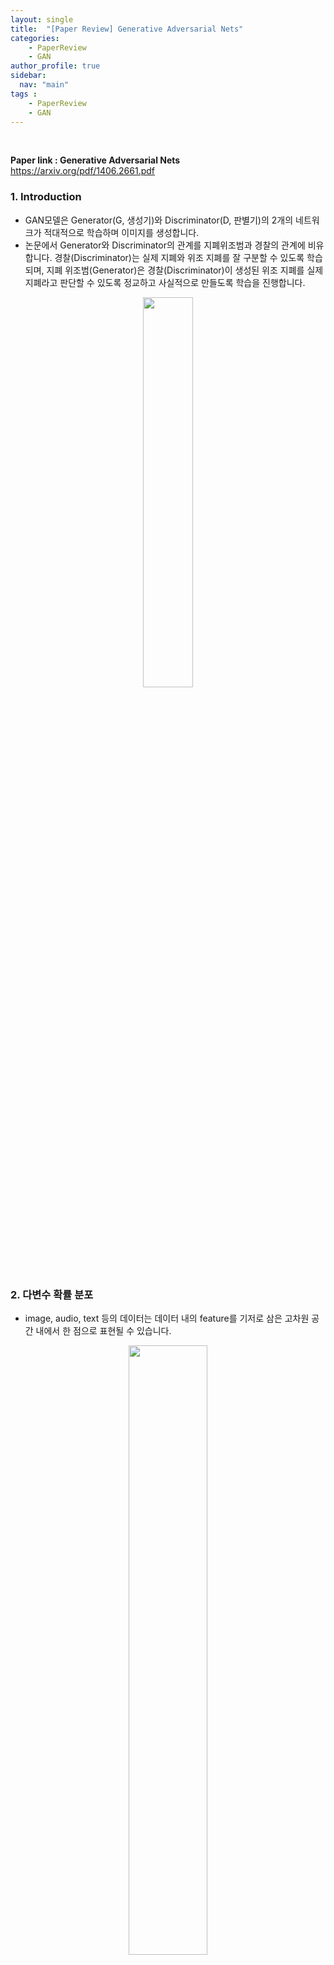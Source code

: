 ```yaml
---
layout: single
title:  "[Paper Review] Generative Adversarial Nets"
categories: 
    - PaperReview
    - GAN
author_profile: true
sidebar:
  nav: "main"
tags : 
    - PaperReview
    - GAN
---
```

<br>

**Paper link : Generative Adversarial Nets**
 <https://arxiv.org/pdf/1406.2661.pdf>


### 1. Introduction
- GAN모델은 Generator(G, 생성기)와 Discriminator(D, 판별기)의 2개의 네트워크가 적대적으로 학습하며 이미지를 생성합니다.
- 논문에서 Generator와 Discriminator의 관계를 지폐위조범과 경찰의 관계에 비유합니다. 경찰(Discriminator)는 실제 지폐와 위조 지폐를 잘 구분할 수 있도록 학습되며, 지폐 위조범(Generator)은 경찰(Discriminator)이 생성된 위조 지폐를 실제 지폐라고 판단할 수 있도록 정교하고 사실적으로 만들도록 학습을 진행합니다.
<p align='center'><img src = "https://github.com/Bomin-Seo/Bomin-Seo.github.io/assets/94039896/b4b452d4-c932-40ee-a65f-43dbfa4f8204" height="40%" width = "40%"/></p>

### 2. 다변수 확률 분포
- image, audio, text 등의 데이터는 데이터 내의 feature를 기저로 삼은 고차원 공간 내에서 한 점으로 표현될 수 있습니다. 
<p align='center'><img src = "https://github.com/Bomin-Seo/Bomin-Seo.github.io/assets/94039896/5e9d2e01-6a4b-46fc-b332-e2c86958e506" height="50%" width = "50%"/></p>

- 고차원 공간에서 한 점으로 표현된 데이터를 근사한 모델은 평균이나 분산과 같은 통계값을 가지게 되며, GAN 모델은 각각의 Class에 대한 데이터의 분포를 학습합니다.
<p align='center'><img src = "https://github.com/Bomin-Seo/Bomin-Seo.github.io/assets/94039896/ac8fbf23-09ea-4332-8b00-2375b2a7f428" height="50%" width = "50%"/></p>

- Generator는 실제와 유사한 데이터를 생성하고자 하며, 이는 생성되는 데이터가 실제 데이터의 feature를 잘 반영하고 있어야함을 의미합니다.
- 실제 데이터의 feature에 noise를 삽입하여 생성되는 데이터가 실제 데이터에서 흔히 보이는 형태, 즉 다변수확률분포상의 확률이 높은 지점의 통계치를 반영한다면 더 사실적인 결과물을 생성할 수 있습니다.
- 따라서 GAN Model의 목적은 학습을 진행하며 실제 데이터의 통계치를 학습하는, 실제 데이터의 분포를 근사하는 모델을 만드는 것입니다.

### 3. GAN Model
<p align='center'><img src = "https://github.com/Bomin-Seo/Bomin-Seo.github.io/assets/94039896/2e113653-df44-40da-a3ea-14121d172132" height="70%" width = "70%"/></p>

#### 3.1. Objective function
- GAN 모델의 목적함수는 다음과 같습니다.
<p align='center'><img src = "https://github.com/Bomin-Seo/Bomin-Seo.github.io/assets/94039896/980c840a-e2b1-49fa-96b4-550a8ce60b80" height="90%" width = "90%"/></p>
- 목적함수 V(D,G)는 판별기(D) 관점에서 높은 값을 가질 수 있도록 학습됩니다.
  - D(x)는 입력된 x가 실제 데이터일 확률을 반환합니다. 이상적으로는, x가 실제 데이터에서 sampling된 데이터라면 1의 값을, 생성된 이미지에서 sampling된 허구의 데이터라면 0의 값을 반환합니다.
  - $$x \sim p_{data(x)}$$는 실제 데이터의 분포에서 데이터 x를 sampling한다는 의미입니다. 목적함수가 D의 관점에서 높은 값을 도출해야하므로 $$E_{x\sim p_{data}(x)}[logD(x)]$$는 실제 데이터 분포에서 sampling된 데이터에 대해서 높은 값인 1에 가까운 값을 반환할 수 있도록 학습이 진행됨을 의미합니다.

- 목적함수 V(D,G)는 생성기(G) 관점에서 낮은 값을 가질 수 있도록 학습됩니다.
    - 생성기(G)는 Latent vector, noise vector를 입력받아 실제 데이터를 변형하여 데이터를 생성합니다. $$z\sim p_z(z)$$는 noise z를 sampling함을 의미하며, G(z)는 생성기가 noise를 입력받아 데이터를 생성함을 의미합니다.
    - $$E_{z\sim p_z(z)}[log(1-D(G(z))]$$는 noise z를 입력받아 생성된 이미지를 판별기(D)에 의해 판별되는 과정을 의미합니다. 생성기(G)의 관점에서 목적함수는 작은 값을 가져야하므로 1-D(G(z))가 작은 값을 가지도록, 즉 D(G(z))가 1에 가까운 큰 값을 가지도록 학습됩니다. 
    - 따라서, noise z의 입력으로 생성된 이미지를 판별기(D)가 실제 데이터 분포에서 sampling되었다고 착각할 수 있을 만큼 사실적이고 정교하게 만들어지도록 설정되며, 앞서 말씀드린 대로 판별기(D) 관점에서 목적함수는 큰 값을 가져야하므로 생성된 허구의 데이터를 허구의 데이터라 분류하여 0에 가까운 값을 반환할 수 있도록 학습됩니다.

#### 3.2 그래프 표현
- 목적 함수를 그래프로 표현하면 다음과 같이 표현될 수 있습니다.
    - blue line : Disciriminative distribution (판별기 반환값의 분포)
    - black line : 실제 데이터의 분포
    - green line : Generative distribution (생성된 데이터의 분포)
<p align='center'><img src = "https://github.com/Bomin-Seo/Bomin-Seo.github.io/assets/94039896/0eb45deb-39a4-430e-a620-950079e97c4f" height="90%" width = "90%"/></p>

- 학습 초기(a)에 생성된 데이터의 분포는 실제 데이터의 분포와 차이가 크며 판별기 또한 부분적으로 정확한 판별을 시행합니다.
- 학습이 진행되며(b),(c) 생성된 데이터의 분포는 실제 데이터의 분포와 점차 유사해지도록 학습됩니다.
- 이상적으로, 학습이 충분히 이루어진 상황(d)에서는 판별기가 실제 데이터와 생성된 데이터를 구분하지 못하는 상태,  D(x) = 0.5의 값이 반환하도록 학습됩니다.

### 4. 이론적 증명

#### 명제1 : optimal D는 G가 고정되어있을 때, $$D^*_G(x) = \frac{p_{data}(x)}{p_{data}(x) + p_g(x)}$$로 수렴한다.
- GAN 모델의 목적함수인
<p align='center'><img src = "https://github.com/Bomin-Seo/Bomin-Seo.github.io/assets/94039896/d70891f5-faed-461a-8ae3-75da5d96adae" height="90%" width = "90%"/></p>
  는 다음과 같이 변환될 수 있습니다.

<p align='center'><img src = "https://github.com/Bomin-Seo/Bomin-Seo.github.io/assets/94039896/eee5cd70-3048-4342-9da5-7bdab421f3cd" height="90%" width = "90%"/></p>

> 연속 변수의 기대값
- $$E[X] = \int xf(x)dx$$

- 목적함수는 D의 관점에서 최대의 값을 가져야하며, D의 Optimal은 마지막으로 변환된 식의 극대값을 가지게 됩니다.
- 마지막으로 변환된 목적함수의 식은 $$Alog(x) + Blog(1-x)$$의 형태이며 이 형태의 식의 극대값은 $$\frac{A}{A+B}$$를 가지게 됩니다. 따라서 Optimal D는 $$D^*_G(x) = \frac{p_{data}(x)}{p_{data}(x) + p_g(x)}$$의 값을 가지게 됩니다.

> - $$y = Alog(x) + Blog(1-x)\\$$
> - $$y' = \frac{A}{x} - \frac{B}{1-x} = \frac{A - Ax - Bx}{x(1 - x)}\\$$
> - $$x = \frac{A}{A+B}$$

#### 명제2 : Global optimum은 $$p_g = p_{data}$$
- 명제는 두 데이터 분포의 차이와 관련되어 있으며, 두 데이터 분포의 차이를 나타내는 것에는 KL Divergence와 JSD 등이 있습니다. GAN 모델에서는 JSD를 이용하여 명제를 증명합니다.

>#### Entropy
> - 정보 이론에서 정보량, 무질성의 정도를 나타냅니다.
> - Entropy는 $$H(P) = -\sum^N_{i=1}E_{P\sim X}[h(x)] = -\sum^N_{i=1}p_ilogp_i$$ (N : Class 개수, $$p_i$$ :발생확률)로 표현되며 entropy의 값이 0에 가까울수록 정보량이 작음을 의미합니다.
> 예를 들어 모든 경우의 발생 확률이 같은 경우, 즉 불확실성이 큰 경우는 Entropy의 값이 커지며 이 데이터에서 얻을 수 있는 정보량이 큼을 의미합니다.
>#### Cross Entropy
> - ML/DL에서 알고 있는 실제 데이터의 분포 P와 예측 모델을 통해 구한 데이터의 분포 Q를 이용하여 Entropy를 구하고, 이를 통해 예측 모델이 실제 데이터의 분포와 유사해지도록 학습하는 과정에 사용됩니다.
> - Cross Entropy는 $$H(P, Q) = -E_{X\sim P}[-logQ(x)] = -\sum_x P(x)logQ(x)$$로 표현됩니다.
>#### KL Divergence
> - 서로 다른 두 분포의 차이를 측정하는데 사용됩니다.
> - $$D_{KL}(P||Q) = \sum_x P(x)\log(\frac{P(x)}{Q(x)})$$
의 식을 통해 두 분포의 차이를 구하게 됩니다.
> - 식을 $$D_{KL}(P||Q) = -H(P,P) + H(P,Q)$$로 변환할 수 있으며 두 데이터 분포의 정보량, 즉 H(P, Q)는 $$D_{KL}(P||Q) + H(P)$$로 표현할 수 있습니다.
>#### JSD(Jenson-Shanon divergence)
> - M을 확률 분포 P, Q의 평균이라고 할 때, JSD는 다음과 같이 표현할 수 있습니다.
> - $$JSD(P||Q) = \frac{1}{2}KL(P||M) + \frac{1}{2}KL(Q||M)$$
> - M이 P와 Q의 평균값이므로 KL Divergence와는 다르게 대칭적이고, 거리의 개념을 적용할 수 있습니다.
  
- D의 관점에서 V의 값을 최대로 만드는 함수를 새로이 C(G)로 정의한다면, 명제 1의 결론을 적용하여 다음과 같이 식을 표현할 수 있습니다.
<p align='center'><img src = "https://github.com/Bomin-Seo/Bomin-Seo.github.io/assets/94039896/864ccc8d-7019-4fc4-99c7-bba91156d394" height="90%" width = "90%"/></p>

- GAN 모델에서는 명제를 증명하기 위하여 JSD를 사용합니다. JSD를 적용한 수식의 편의를 위하여 각각의 식에 log2를 더하고 다시 2log2(=log4)를 빼는 과정을 거쳐 다음과 같은 식을 얻습니다.

<p align='center'><img src = "https://github.com/Bomin-Seo/Bomin-Seo.github.io/assets/94039896/10e3b7f6-cdb1-4edc-b4a5-e080e781bda8" height="90%" width = "90%"/></p>

- 중간 과정을 제외하면 $$C(G) = -log4 + 2D_{JSD}(p_{data}||p_g)$$의 식을 얻을 수 있습니다.  
C(G)는 목적함수를 새롭게 정의한 함수이며 G의 관점에서 목적함수를 작게 만드는 과정이 남아있습니다.
- 위에서 언급한 바대로, JSD는 거리의 개념을 적용할 수 있기에 $$D_{JSD}(p_{data}||p_g)$$는 0을 최소값으로 가질 수 있습니다. 
0을 최소값으로 가지게 되면 G와 D의 관점에서 Global optimum을 가지게 됩니다.
- 따라서 $$D_{JSD}(p_{data}||p_g)$$가 0이 되는 지점, 
$$p_g = p_{data}$$일 때 GAN모델은 Global optimum을 가지게 됩니다.
